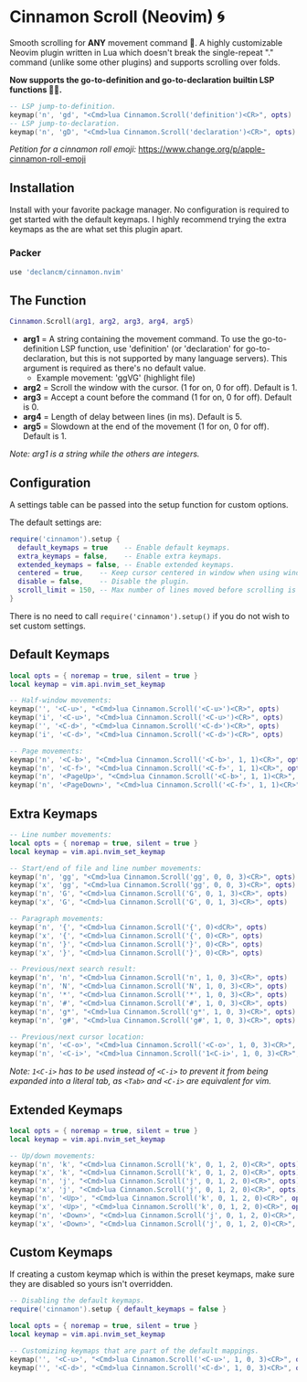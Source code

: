 # Cinnamon Scroll (Neovim) 🌀

Smooth scrolling for __ANY__ movement command 🤯. A highly customizable Neovim
plugin written in Lua which doesn't break the single-repeat "." command (unlike
some other plugins) and supports scrolling over folds.

__Now supports the go-to-definition and go-to-declaration builtin LSP functions 🥳🎉.__

```lua
-- LSP jump-to-definition.
keymap('n', 'gd', "<Cmd>lua Cinnamon.Scroll('definition')<CR>", opts)
-- LSP jump-to-declaration.
keymap('n', 'gD', "<Cmd>lua Cinnamon.Scroll('declaration')<CR>", opts)
```

_Petition for a cinnamon roll emoji:_ <https://www.change.org/p/apple-cinnamon-roll-emoji>

## Installation

Install with your favorite package manager. No configuration is required to get
started with the default keymaps. I highly recommend trying the extra keymaps as
the are what set this plugin apart.

### Packer

```lua
use 'declancm/cinnamon.nvim'
```

## The Function

```lua
Cinnamon.Scroll(arg1, arg2, arg3, arg4, arg5)
```

<!-- * __arg1__ = The movement command or function call. To use a function call, make -->
<!--   sure to prepend ':' to the argument value. This argument is required as -->
<!--   there's no default value. -->
<!--   * Example movement: `'ggVG'` (highlight file) -->
<!--   * Example function call: `':lua vim.lsp.buf.definition()'` (go to definition) -->
* __arg1__ = A string containing the movement command. To use the go-to-definition LSP
  function, use 'definition' (or 'declaration' for go-to-declaration, but this is not
  supported by many language servers). This argument is required as there's no default
  value.
  * Example movement: 'ggVG' (highlight file)
* __arg2__ = Scroll the window with the cursor. (1 for on, 0 for off). Default is 1.
* __arg3__ = Accept a count before the command (1 for on, 0 for off). Default is 0.
* __arg4__ = Length of delay between lines (in ms). Default is 5.
* __arg5__ = Slowdown at the end of the movement (1 for on, 0 for off). Default is 1.

_Note: arg1 is a string while the others are integers._

## Configuration

A settings table can be passed into the setup function for custom options.

The default settings are:

```lua
require('cinnamon').setup {
  default_keymaps = true    -- Enable default keymaps.
  extra_keymaps = false,    -- Enable extra keymaps.
  extended_keymaps = false, -- Enable extended keymaps.
  centered = true,    -- Keep cursor centered in window when using window scrolling (arg2):
  disable = false,    -- Disable the plugin.
  scroll_limit = 150, -- Max number of lines moved before scrolling is skipped.
}
```

There is no need to call `require('cinnamon').setup()` if you do not wish to set
custom settings.

## Default Keymaps

```lua
local opts = { noremap = true, silent = true }
local keymap = vim.api.nvim_set_keymap

-- Half-window movements:
keymap('', '<C-u>', "<Cmd>lua Cinnamon.Scroll('<C-u>')<CR>", opts)
keymap('i', '<C-u>', "<Cmd>lua Cinnamon.Scroll('<C-u>')<CR>", opts)
keymap('', '<C-d>', "<Cmd>lua Cinnamon.Scroll('<C-d>')<CR>", opts)
keymap('i', '<C-d>', "<Cmd>lua Cinnamon.Scroll('<C-d>')<CR>", opts)

-- Page movements:
keymap('n', '<C-b>', "<Cmd>lua Cinnamon.Scroll('<C-b>', 1, 1)<CR>", opts)
keymap('n', '<C-f>', "<Cmd>lua Cinnamon.Scroll('<C-f>', 1, 1)<CR>", opts)
keymap('n', '<PageUp>', "<Cmd>lua Cinnamon.Scroll('<C-b>', 1, 1)<CR>", opts)
keymap('n', '<PageDown>', "<Cmd>lua Cinnamon.Scroll('<C-f>', 1, 1)<CR>", opts)
```

## Extra Keymaps

```lua
-- Line number movements:
local opts = { noremap = true, silent = true }
local keymap = vim.api.nvim_set_keymap

-- Start/end of file and line number movements:
keymap('n', 'gg', "<Cmd>lua Cinnamon.Scroll('gg', 0, 0, 3)<CR>", opts)
keymap('x', 'gg', "<Cmd>lua Cinnamon.Scroll('gg', 0, 0, 3)<CR>", opts)
keymap('n', 'G', "<Cmd>lua Cinnamon.Scroll('G', 0, 1, 3)<CR>", opts)
keymap('x', 'G', "<Cmd>lua Cinnamon.Scroll('G', 0, 1, 3)<CR>", opts)

-- Paragraph movements:
keymap('n', '{', "<Cmd>lua Cinnamon.Scroll('{', 0)<dCR>", opts)
keymap('x', '{', "<Cmd>lua Cinnamon.Scroll('{', 0)<CR>", opts)
keymap('n', '}', "<Cmd>lua Cinnamon.Scroll('}', 0)<CR>", opts)
keymap('x', '}', "<Cmd>lua Cinnamon.Scroll('}', 0)<CR>", opts)

-- Previous/next search result:
keymap('n', 'n', "<Cmd>lua Cinnamon.Scroll('n', 1, 0, 3)<CR>", opts)
keymap('n', 'N', "<Cmd>lua Cinnamon.Scroll('N', 1, 0, 3)<CR>", opts)
keymap('n', '*', "<Cmd>lua Cinnamon.Scroll('*', 1, 0, 3)<CR>", opts)
keymap('n', '#', "<Cmd>lua Cinnamon.Scroll('#', 1, 0, 3)<CR>", opts)
keymap('n', 'g*', "<Cmd>lua Cinnamon.Scroll('g*', 1, 0, 3)<CR>", opts)
keymap('n', 'g#', "<Cmd>lua Cinnamon.Scroll('g#', 1, 0, 3)<CR>", opts)

-- Previous/next cursor location:
keymap('n', '<C-o>', "<Cmd>lua Cinnamon.Scroll('<C-o>', 1, 0, 3)<CR>", opts)
keymap('n', '<C-i>', "<Cmd>lua Cinnamon.Scroll('1<C-i>', 1, 0, 3)<CR>", opts)
```

_Note: `1<C-i>` has to be used instead of `<C-i>` to prevent it from being
expanded into a literal tab, as `<Tab>` and `<C-i>` are equivalent for vim._

## Extended Keymaps

```lua
local opts = { noremap = true, silent = true }
local keymap = vim.api.nvim_set_keymap

-- Up/down movements:
keymap('n', 'k', "<Cmd>lua Cinnamon.Scroll('k', 0, 1, 2, 0)<CR>", opts)
keymap('x', 'k', "<Cmd>lua Cinnamon.Scroll('k', 0, 1, 2, 0)<CR>", opts)
keymap('n', 'j', "<Cmd>lua Cinnamon.Scroll('j', 0, 1, 2, 0)<CR>", opts)
keymap('x', 'j', "<Cmd>lua Cinnamon.Scroll('j', 0, 1, 2, 0)<CR>", opts)
keymap('n', '<Up>', "<Cmd>lua Cinnamon.Scroll('k', 0, 1, 2, 0)<CR>", opts)
keymap('x', '<Up>', "<Cmd>lua Cinnamon.Scroll('k', 0, 1, 2, 0)<CR>", opts)
keymap('n', '<Down>', "<Cmd>lua Cinnamon.Scroll('j', 0, 1, 2, 0)<CR>", opts)
keymap('x', '<Down>', "<Cmd>lua Cinnamon.Scroll('j', 0, 1, 2, 0)<CR>", opts)
```
## Custom Keymaps

If creating a custom keymap which is within the preset keymaps, make sure they 
are disabled so yours isn't overridden.

```lua
-- Disabling the default keymaps.
require('cinnamon').setup { default_keymaps = false }

local opts = { noremap = true, silent = true }
local keymap = vim.api.nvim_set_keymap

-- Customizing keymaps that are part of the default mappings.
keymap('', '<C-u>', "<Cmd>lua Cinnamon.Scroll('<C-u>', 1, 0, 3)<CR>", opts)
keymap('', '<C-d>', "<Cmd>lua Cinnamon.Scroll('<C-d>', 1, 0, 3)<CR>", opts)
```

